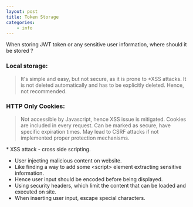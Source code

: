 ```yaml
---
layout: post
title: Token Storage
categories: 
    - info
---
```


When storing JWT token or any sensitive user information, where should it be stored ?

### Local storage:
>  It's simple and easy, but not secure, as it is prone to *XSS attacks. It is not deleted automatically and has to be explicitly deleted. Hence, not recommended. 

### HTTP Only Cookies:
> Not accessible by Javascript, hence XSS issue is mitigated. Cookies are included in every request. Can be marked as secure, have specific expiration times. 
> May lead to CSRF attacks if not implemented proper protection mechanisms.









\* XSS attack - cross side scripting. 
  - User injecting malicious content on website. 
  - Like finding a way to add some \<script> element extracting sensitive information.  
  - Hence user input should be encoded before being displayed.
  - Using security headers, which limit the content that can be loaded and executed on site.
  - When inserting user input, escape special characters.